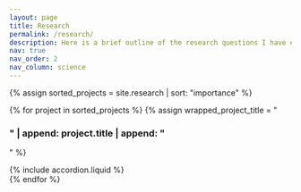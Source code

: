 ```yaml
---
layout: page
title: Research
permalink: /research/
description: Here is a brief outline of the research questions I have explored over the years.
nav: true
nav_order: 2
nav_column: science
---
```


<!-- pages/research.md -->
{% assign sorted_projects = site.research | sort: "importance" %}

{% for project in sorted_projects %}
{% assign wrapped_project_title = "<h3>" | append: project.title | append: "</h3>" %}
<div class="accordion accordion-flush mb-3">
  {% include accordion.liquid %}
</div>
{% endfor %}
